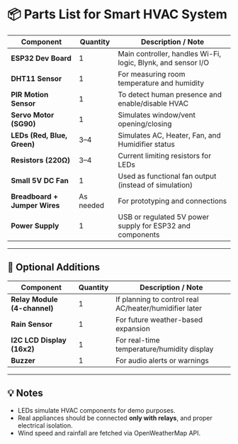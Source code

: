 
# 📦 Parts List for Smart HVAC System 

| Component                     | Quantity  | Description / Note                                           |
| ----------------------------- | --------- | ------------------------------------------------------------ |
| **ESP32 Dev Board**           | 1         | Main controller, handles Wi-Fi, logic, Blynk, and sensor I/O |
| **DHT11 Sensor**              | 1         | For measuring room temperature and humidity                  |
| **PIR Motion Sensor**         | 1         | To detect human presence and enable/disable HVAC             |
| **Servo Motor (SG90)**        | 1         | Simulates window/vent opening/closing                        |
| **LEDs (Red, Blue, Green)**   | 3–4       | Simulates AC, Heater, Fan, and Humidifier status             |
| **Resistors (220Ω)**          | 3–4       | Current limiting resistors for LEDs                          |
| **Small 5V DC Fan**           | 1         | Used as functional fan output (instead of simulation)        |
| **Breadboard + Jumper Wires** | As needed | For prototyping and connections                              |
| **Power Supply**              | 1         | USB or regulated 5V power supply for ESP32 and components    |

---

## 📝 Optional Additions

| Component                    | Quantity | Description / Note                                     |
| ---------------------------- | -------- | ------------------------------------------------------ |
| **Relay Module (4-channel)** | 1        | If planning to control real AC/heater/humidifier later |
| **Rain Sensor**              | 1        | For future weather-based expansion                     |
| **I2C LCD Display (16x2)**   | 1        | For real-time temperature/humidity display             |
| **Buzzer**                   | 1        | For audio alerts or warnings                           |

---

## 💡 Notes

* LEDs simulate HVAC components for demo purposes.
* Real appliances should be connected **only with relays**, and proper electrical isolation.
* Wind speed and rainfall are fetched via OpenWeatherMap API.

